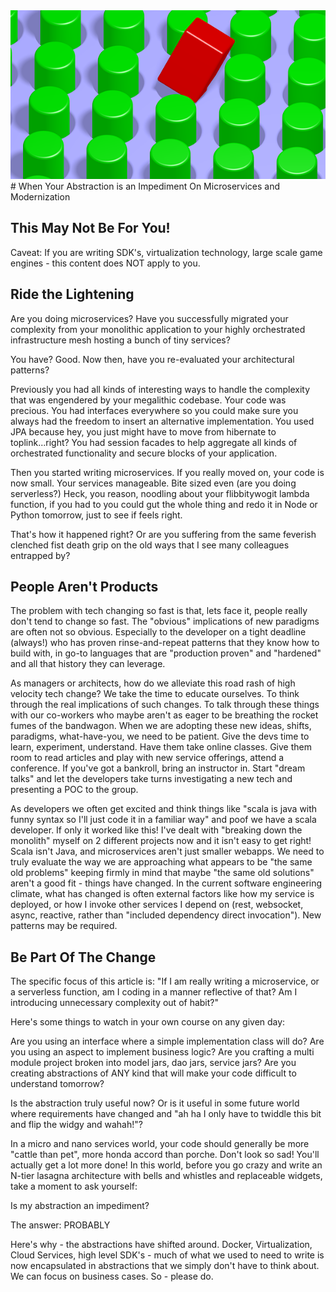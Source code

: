<img src="../images/square-peg.png" />
# When Your Abstraction is an Impediment
On Microservices and Modernization

## This May Not Be For You!
Caveat: If you are writing SDK's, virtualization technology, large scale game engines - this content does NOT apply to you.

## Ride the Lightening
Are you doing microservices? Have you successfully migrated your complexity from your monolithic application to your highly orchestrated infrastructure mesh hosting a bunch of tiny services?

You have? Good. Now then, have you re-evaluated your architectural patterns?

Previously you had all kinds of interesting ways to handle the complexity that was engendered by your megalithic codebase. Your code was precious. You had interfaces everywhere so you could make sure you always had the freedom to insert an alternative implementation. You used JPA because hey, you just might have to move from hibernate to toplink...right? You had session facades to help aggregate all kinds of orchestrated functionality and secure blocks of your application.

Then you started writing microservices. If you really moved on, your code is now small. Your services manageable.  Bite sized even (are you doing serverless?) Heck, you reason, noodling about your flibbitywogit lambda function, if you had to you could gut the whole thing and redo it in Node or Python tomorrow, just to see if feels right.

That's how it happened right? Or are you suffering from the same feverish clenched fist death grip on the old ways that I see many colleagues entrapped by?

## People Aren't Products
The problem with tech changing so fast is that, lets face it, people really don't tend to change so fast. The "obvious" implications of new paradigms are often not so obvious. Especially to the developer on a tight deadline (always!) who has proven rinse-and-repeat patterns that they know how to build with, in go-to languages that are "production proven" and "hardened" and all that history they can leverage.

As managers or architects, how do we alleviate this road rash of high velocity tech change? We take the time to educate ourselves. To think through the real implications of such changes. To talk through these things with our co-workers who maybe aren't as eager to be breathing the rocket fumes of the bandwagon.  When we are adopting these new ideas, shifts, paradigms, what-have-you, we need to be patient. Give the devs time to learn, experiment, understand. Have them take online classes. Give them room to read articles and play with new service offerings, attend a conference. If you've got a bankroll, bring an instructor in. Start "dream talks" and let the developers take turns investigating a new tech and presenting a POC to the group.

As developers we often get excited and think things like "scala is java with funny syntax so I'll just code it in a familiar way" and poof we have a scala developer. If only it worked like this!  I've dealt with "breaking down the monolith" myself on 2 different projects now and it isn't easy to get right! Scala isn't Java, and microservices aren't just smaller webapps. We need to truly evaluate the way we are approaching what appears to be "the same old problems" keeping firmly in mind that maybe "the same old solutions" aren't a good fit - things have changed. In the current software engineering climate, what has changed is often external factors like how my service is deployed, or how I invoke other services I depend on (rest, websocket, async, reactive, rather than "included dependency direct invocation"). New patterns may be required.

## Be Part Of The Change
The specific focus of this article is: "If I am really writing a microservice, or a serverless function, am I coding in a manner reflective of that? Am I introducing unnecessary complexity out of habit?"

Here's some things to watch in your own course on any given day:

Are you using an interface where a simple implementation class will do?
Are you using an aspect to implement business logic?
Are you crafting a multi module project broken into model jars, dao jars, service jars?
Are you creating abstractions of ANY kind that will make your code difficult to understand tomorrow? 

Is the abstraction truly useful now? Or is it useful in some future world where requirements have changed and "ah ha I only have to twiddle this bit and flip the widgy and wahah!"?

In a micro and nano services world, your code should generally be more "cattle than pet", more honda accord than porche. Don't look so sad! You'll actually get a lot more done! In this world, before you go crazy and write an N-tier lasagna architecture with bells and whistles and replaceable widgets, take a moment to ask yourself:

Is my abstraction an impediment?

The answer: PROBABLY

Here's why - the abstractions have shifted around. Docker, Virtualization, Cloud Services, high level SDK's - much of what we used to need to write is now encapsulated in abstractions that we simply don't have to think about. We can focus on business cases. So - please do.






